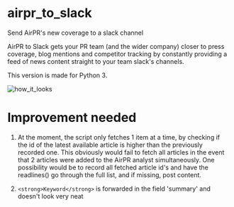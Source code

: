 # airpr_to_slack
Send AirPR's new coverage to a slack channel

AirPR to Slack gets your PR team (and the wider company) closer to press coverage, blog mentions and competitor tracking by constantly providing a feed of news content straight to your team slack's channels.

This version is made for Python 3.

![how_it_looks](https://raw.githubusercontent.com/PedroMartinSteenstrup/airpr_to_slack/airpr_to_slack.jpg)

# Improvement needed
1. At the moment, the script only fetches 1 item at a time, by checking if the id of the latest available article is higher than the previously recorded one. This obviously would fail to fetch all articles in the event that 2 articles were added to the AirPR analyst simultaneously. One possibility would be to record all fetched article id's and have the readlines() go through the full list, and if missing, post content.

2. `<strong>Keyword</strong>` is forwarded in the field 'summary' and doesn't look very neat
